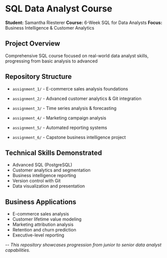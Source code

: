  # SQL Data Analyst Course
 **Student:** Samantha Riesterer
**Course:** 6-Week SQL for Data Analysts 
**Focus:** Business Intelligence & Customer Analytics

## Project Overview
 Comprehensive SQL course focused on real-world data analyst skills, progressing from basic analysis to advanced

## Repository Structure
- `assignment_1/` - E-commerce sales analysis foundations

- `assignment_2/` - Advanced customer analytics & Git integration

- `assignment_3/` - Time series analysis & forecasting

- `assignment_4/` - Marketing campaign analysis

- `assignment_5/` - Automated reporting systems

- `assignment_6/` - Capstone business intelligence project

## Technical Skills Demonstrated
- Advanced SQL (PostgreSQL)
- Customer analytics and segmentation
- Business intelligence reporting
- Version control with Git
- Data visualization and presentation

## Business Applications
- E-commerce sales analysis
- Customer lifetime value modeling
- Marketing attribution analysis
- Retention and churn prediction
- Executive-level reporting

--
*This repository showcases progression from junior to senior data analyst capabilities.*


